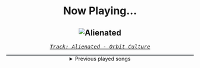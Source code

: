 <div align="center"> 
<h1>Now Playing...</h1>

![Alienated](https://i.scdn.co/image/ab67616d00001e025f94301376a3dac4f58518dd)
--
_<samp><a href="https://open.spotify.com/track/2XYiG3Hk8npxB78QbN5gqA">Track: Alienated - Orbit Culture</a></samp>_

<div style="border: 1px #4B5054 solid"></div>
<details>
  <summary>
    Previous played songs
  </summary>
  <table>
    <thead>
      <tr>
        <th>
          Artist
        </th>
        <th>
          Song
        </th>
        <th>
          Link
        </th>
      </tr>
    </thead>
    <tbody>
      <tr><td>Orbit Culture</td><td>Alienated</td><td><a href="https://open.spotify.com/track/2XYiG3Hk8npxB78QbN5gqA">https://open.spotify.com/track/2XYiG3Hk8npxB78QbN5gqA</a></td></tr><tr><td>Evans Blue</td><td>Erase My Scars</td><td><a href="https://open.spotify.com/track/6njppEOeoUxbEx1BAXsF8p">https://open.spotify.com/track/6njppEOeoUxbEx1BAXsF8p</a></td></tr><tr><td>Breaking Benjamin</td><td>Had Enough</td><td><a href="https://open.spotify.com/track/7u93rCmIM9mBoT4mvfUBTZ">https://open.spotify.com/track/7u93rCmIM9mBoT4mvfUBTZ</a></td></tr><tr><td>Linkin Park</td><td>Heavy Is the Crown</td><td><a href="https://open.spotify.com/track/3fgehc497TFqKH1zBL2YNK">https://open.spotify.com/track/3fgehc497TFqKH1zBL2YNK</a></td></tr><tr><td>Nonpoint</td><td>Breaking Skin</td><td><a href="https://open.spotify.com/track/5WBYz1iWTkuLHnhnKUQVSp">https://open.spotify.com/track/5WBYz1iWTkuLHnhnKUQVSp</a></td></tr><tr><td>Rocco Minichiello</td><td>Fade To Black B13a (from Bleach) - Metal Version</td><td><a href="https://open.spotify.com/track/4KTxPcmVKPH6F9H2IoyMOF">https://open.spotify.com/track/4KTxPcmVKPH6F9H2IoyMOF</a></td></tr><tr><td>Rocco Minichiello</td><td>Treachery (from "Bleach") - Metal Version</td><td><a href="https://open.spotify.com/track/6DedcdH8ri4pgtllVhPbLx">https://open.spotify.com/track/6DedcdH8ri4pgtllVhPbLx</a></td></tr><tr><td>Rocco Minichiello</td><td>Clavar La Espada (from "Bleach") - Metal Version</td><td><a href="https://open.spotify.com/track/33SLqtslna32dFW5wm8KWg">https://open.spotify.com/track/33SLqtslna32dFW5wm8KWg</a></td></tr><tr><td>Crystilo</td><td>My Brother</td><td><a href="https://open.spotify.com/track/7KqgI0ByhVSQ2WvFnMJ1pY">https://open.spotify.com/track/7KqgI0ByhVSQ2WvFnMJ1pY</a></td></tr><tr><td>Crystilo</td><td>My Brother</td><td><a href="https://open.spotify.com/track/7KqgI0ByhVSQ2WvFnMJ1pY">https://open.spotify.com/track/7KqgI0ByhVSQ2WvFnMJ1pY</a></td></tr><tr><td>Arcane</td><td>Ma Meilleure Ennemie (from the series Arcane League of Legends)</td><td><a href="https://open.spotify.com/track/2LwsunYgfRoqyIsNtgOCQx">https://open.spotify.com/track/2LwsunYgfRoqyIsNtgOCQx</a></td></tr><tr><td>ENMA</td><td>OMG</td><td><a href="https://open.spotify.com/track/1cepRmxg1L7HU5JwqPYlam">https://open.spotify.com/track/1cepRmxg1L7HU5JwqPYlam</a></td></tr><tr><td>Falconshield</td><td>Under My Skin</td><td><a href="https://open.spotify.com/track/1ugPmPKeOc6YHXQi67qLTa">https://open.spotify.com/track/1ugPmPKeOc6YHXQi67qLTa</a></td></tr><tr><td>DEATHPHONK</td><td>SAMSON!</td><td><a href="https://open.spotify.com/track/7iNM2o3NYl9I69wjhJ42ee">https://open.spotify.com/track/7iNM2o3NYl9I69wjhJ42ee</a></td></tr><tr><td>DEATHPHONK</td><td>HARD!</td><td><a href="https://open.spotify.com/track/3pHldkYL4BOERSbcJMVjss">https://open.spotify.com/track/3pHldkYL4BOERSbcJMVjss</a></td></tr><tr><td>DEATHPHONK</td><td>HARD!</td><td><a href="https://open.spotify.com/track/3pHldkYL4BOERSbcJMVjss">https://open.spotify.com/track/3pHldkYL4BOERSbcJMVjss</a></td></tr><tr><td>Rocco Minichiello</td><td>Invasion (from "Bleach") - Metal Version</td><td><a href="https://open.spotify.com/track/6MbS9XB99RDCTqjLxa3Wzy">https://open.spotify.com/track/6MbS9XB99RDCTqjLxa3Wzy</a></td></tr><tr><td>Rocco Minichiello</td><td>Stand Up Be Strong (from "Bleach") - Metal Version</td><td><a href="https://open.spotify.com/track/3SJvpSo9KoDFzKX3jPzP3E">https://open.spotify.com/track/3SJvpSo9KoDFzKX3jPzP3E</a></td></tr><tr><td>Rocco Minichiello</td><td>Fade To Black B13a (from Bleach) - Metal Version</td><td><a href="https://open.spotify.com/track/4KTxPcmVKPH6F9H2IoyMOF">https://open.spotify.com/track/4KTxPcmVKPH6F9H2IoyMOF</a></td></tr><tr><td>Rocco Minichiello</td><td>Treachery (from "Bleach") - Metal Version</td><td><a href="https://open.spotify.com/track/6DedcdH8ri4pgtllVhPbLx">https://open.spotify.com/track/6DedcdH8ri4pgtllVhPbLx</a></td></tr>
    </tbody>
  </table>
</details>

</div>

